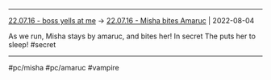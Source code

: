***

[22.07.16 - boss yells at me](1%20-%20Sessions/22.07.16%20-%20boss%20yells%20at%20me.md) -> [22.07.16 - Misha bites Amaruc](22.07.16%20-%20Misha%20bites%20Amaruc.md) | 2022-08-04

As we run, Misha stays by amaruc, and bites her! In secret
The puts her to sleep! #secret

***

#pc/misha #pc/amaruc #vampire